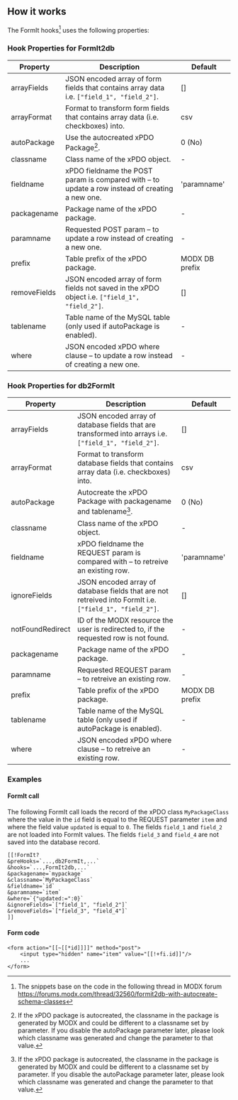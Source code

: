 ## How it works

The FormIt hooks[^1] uses the following properties:

### Hook Properties for FormIt2db

| Property     | Description                                                                                     | Default        |
|--------------|-------------------------------------------------------------------------------------------------|----------------|
| arrayFields  | JSON encoded array of form fields that contains array data i.e. `["field_1", "field_2"]`.       | []             |
| arrayFormat  | Format to transform form fields that contains array data (i.e. checkboxes) into.                | csv            |
| autoPackage  | Use the autocreated xPDO Package[^2].                                                           | 0 (No)         |
| classname    | Class name of the xPDO object.                                                                  | -              |
| fieldname    | xPDO fieldname the POST param is compared with – to update a row instead of creating a new one. | 'paramname'    |
| packagename  | Package name of the xPDO package.                                                               | -              |
| paramname    | Requested POST param – to update a row instead of creating a new one.                           | -              |
| prefix       | Table prefix of the xPDO package.                                                               | MODX DB prefix |
| removeFields | JSON encoded array of form fields not saved in the xPDO object i.e. `["field_1", "field_2"]`.   | []             |
| tablename    | Table name of the MySQL table (only used if autoPackage is enabled).                            | -              |
| where        | JSON encoded xPDO where clause – to update a row instead of creating a new one.                 | -              |

### Hook Properties for db2FormIt

| Property         | Description                                                                                             | Default        |
|------------------|---------------------------------------------------------------------------------------------------------|----------------|
| arrayFields      | JSON encoded array of database fields that are transformed into arrays i.e. `["field_1", "field_2"]`.   | []             |
| arrayFormat      | Format to transform database fields that contains array data (i.e. checkboxes) into.                    | csv            |
| autoPackage      | Autocreate the xPDO Package with packagename and tablename[^2].                                         | 0 (No)         |
| classname        | Class name of the xPDO object.                                                                          | -              |
| fieldname        | xPDO fieldname the REQUEST param is compared with – to retreive an existing row.                        | 'paramname'    |
| ignoreFields     | JSON encoded array of database fields that are not retreived into FormIt i.e. `["field_1", "field_2"]`. | []             |
| notFoundRedirect | ID of the MODX resource the user is redirected to, if the requested row is not found.                   | -              |
| packagename      | Package name of the xPDO package.                                                                       | -              |
| paramname        | Requested REQUEST param – to retreive an existing row.                                                  | -              |
| prefix           | Table prefix of the xPDO package.                                                                       | MODX DB prefix |
| tablename        | Table name of the MySQL table (only used if autoPackage is enabled).                                    | -              |
| where            | JSON encoded xPDO where clause – to retreive an existing row.                                           | -              |

### Examples

#### FormIt call

The following FormIt call loads the record of the xPDO class `MyPackageClass`
where the value in the `id` field is equal to the REQUEST parameter `item` and
where the field value `updated` is equal to `0`. The fields `field_1` and
`field_2` are not loaded into FormIt values. The fields `field_3` and `field_4`
are not saved into the database record.

```
[[!FormIt?
&preHooks=`...,db2FormIt,...` 
&hooks=`...,FormIt2db,...`
&packagename=`mypackage` 
&classname=`MyPackageClass` 
&fieldname=`id`
&paramname=`item` 
&where=`{"updated:=":0}`
&ignoreFields=`["field_1", "field_2"]`
&removeFields=`["field_3", "field_4"]`
]]
```

#### Form code

```
<form action="[[~[[*id]]]]" method="post">
    <input type="hidden" name="item" value="[[!+fi.id]]"/>
    ...
</form>
```

[^1]: The snippets base on the code in the following thread in MODX forum
https://forums.modx.com/thread/32560/formit2db-with-autocreate-schema-classes

[^2]: If the xPDO package is autocreated, the classname in the package is
generated by MODX and could be different to a classname set by parameter. If you
disable the autoPackage parameter later, please look which classname was
generated and change the parameter to that value.
